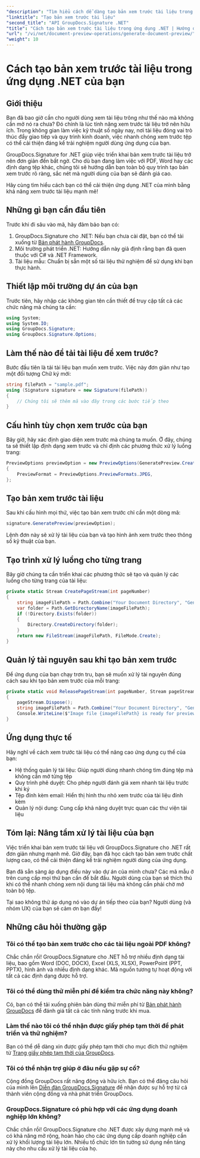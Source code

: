 ```yaml
---
"description": "Tìm hiểu cách dễ dàng tạo bản xem trước tài liệu trong ứng dụng .NET của bạn với GroupDocs.Signature. Hướng dẫn từng bước này giúp các nhà phát triển nâng cao trải nghiệm người dùng."
"linktitle": "Tạo bản xem trước tài liệu"
"second_title": "API GroupDocs.Signature .NET"
"title": "Cách tạo bản xem trước tài liệu trong ứng dụng .NET | Hướng dẫn nhanh"
"url": "/vi/net/document-preview-operations/generate-document-preview/"
"weight": 10
---
```


# Cách tạo bản xem trước tài liệu trong ứng dụng .NET của bạn

## Giới thiệu

Bạn đã bao giờ cần cho người dùng xem tài liệu trông như thế nào mà không cần mở nó ra chưa? Đó chính là lúc tính năng xem trước tài liệu trở nên hữu ích. Trong không gian làm việc kỹ thuật số ngày nay, nơi tài liệu đóng vai trò thúc đẩy giao tiếp và quy trình kinh doanh, việc nhanh chóng xem trước tệp có thể cải thiện đáng kể trải nghiệm người dùng ứng dụng của bạn.

GroupDocs.Signature for .NET giúp việc triển khai bản xem trước tài liệu trở nên đơn giản đến bất ngờ. Cho dù bạn đang làm việc với PDF, Word hay các định dạng tệp khác, chúng tôi sẽ hướng dẫn bạn toàn bộ quy trình tạo bản xem trước rõ ràng, sắc nét mà người dùng của bạn sẽ đánh giá cao.

Hãy cùng tìm hiểu cách bạn có thể cải thiện ứng dụng .NET của mình bằng khả năng xem trước tài liệu mạnh mẽ!

## Những gì bạn cần đầu tiên

Trước khi đi sâu vào mã, hãy đảm bảo bạn có:

1. GroupDocs.Signature cho .NET: Nếu bạn chưa cài đặt, bạn có thể tải xuống từ [Bản phát hành GroupDocs](https://releases.groupdocs.com/signature/net/).
2. Môi trường phát triển .NET: Hướng dẫn này giả định rằng bạn đã quen thuộc với C# và .NET Framework.
3. Tài liệu mẫu: Chuẩn bị sẵn một số tài liệu thử nghiệm để sử dụng khi bạn thực hành.

## Thiết lập môi trường dự án của bạn

Trước tiên, hãy nhập các không gian tên cần thiết để truy cập tất cả các chức năng mà chúng ta cần:

```csharp
using System;
using System.IO;
using GroupDocs.Signature;
using GroupDocs.Signature.Options;
```

## Làm thế nào để tải tài liệu để xem trước?

Bước đầu tiên là tải tài liệu bạn muốn xem trước. Việc này đơn giản như tạo một đối tượng Chữ ký mới:

```csharp
string filePath = "sample.pdf";
using (Signature signature = new Signature(filePath))
{
    // Chúng tôi sẽ thêm mã vào đây trong các bước tiếp theo
}
```

## Cấu hình tùy chọn xem trước của bạn

Bây giờ, hãy xác định giao diện xem trước mà chúng ta muốn. Ở đây, chúng ta sẽ thiết lập định dạng xem trước và chỉ định các phương thức xử lý luồng trang:

```csharp
PreviewOptions previewOption = new PreviewOptions(GeneratePreview.CreatePageStream, GeneratePreview.ReleasePageStream)
{
    PreviewFormat = PreviewOptions.PreviewFormats.JPEG,
};
```

## Tạo bản xem trước tài liệu

Sau khi cấu hình mọi thứ, việc tạo bản xem trước chỉ cần một dòng mã:

```csharp
signature.GeneratePreview(previewOption);
```

Lệnh đơn này sẽ xử lý tài liệu của bạn và tạo hình ảnh xem trước theo thông số kỹ thuật của bạn.

## Tạo trình xử lý luồng cho từng trang

Bây giờ chúng ta cần triển khai các phương thức sẽ tạo và quản lý các luồng cho từng trang của tài liệu:

```csharp
private static Stream CreatePageStream(int pageNumber)
{
    string imageFilePath = Path.Combine("Your Document Directory", "GeneratePreviewFolder", "image-" + pageNumber.ToString() + ".jpg");
    var folder = Path.GetDirectoryName(imageFilePath);
    if (!Directory.Exists(folder))
    {
        Directory.CreateDirectory(folder);
    }
    return new FileStream(imageFilePath, FileMode.Create);
}
```

## Quản lý tài nguyên sau khi tạo bản xem trước

Để ứng dụng của bạn chạy trơn tru, bạn sẽ muốn xử lý tài nguyên đúng cách sau khi tạo bản xem trước của mỗi trang:

```csharp
private static void ReleasePageStream(int pageNumber, Stream pageStream)
{
    pageStream.Dispose();
    string imageFilePath = Path.Combine("Your Document Directory", "GeneratePreviewFolder", "image-" + pageNumber.ToString() + ".jpg");
    Console.WriteLine($"Image file {imageFilePath} is ready for preview");
}
```

## Ứng dụng thực tế

Hãy nghĩ về cách xem trước tài liệu có thể nâng cao ứng dụng cụ thể của bạn:

- Hệ thống quản lý tài liệu: Giúp người dùng nhanh chóng tìm đúng tệp mà không cần mở từng tệp
- Quy trình phê duyệt: Cho phép người đánh giá xem nhanh tài liệu trước khi ký
- Tệp đính kèm email: Hiển thị hình thu nhỏ xem trước của tài liệu đính kèm
- Quản lý nội dung: Cung cấp khả năng duyệt trực quan các thư viện tài liệu

## Tóm lại: Nâng tầm xử lý tài liệu của bạn

Việc triển khai bản xem trước tài liệu với GroupDocs.Signature cho .NET rất đơn giản nhưng mạnh mẽ. Giờ đây, bạn đã học cách tạo bản xem trước chất lượng cao, có thể cải thiện đáng kể trải nghiệm người dùng của ứng dụng.

Bạn đã sẵn sàng áp dụng điều này vào dự án của mình chưa? Các mã mẫu ở trên cung cấp mọi thứ bạn cần để bắt đầu. Người dùng của bạn sẽ thích thú khi có thể nhanh chóng xem nội dung tài liệu mà không cần phải chờ mở toàn bộ tệp.

Tại sao không thử áp dụng nó vào dự án tiếp theo của bạn? Người dùng (và nhóm UX) của bạn sẽ cảm ơn bạn đấy!

## Những câu hỏi thường gặp

### Tôi có thể tạo bản xem trước cho các tài liệu ngoài PDF không?

Chắc chắn rồi! GroupDocs.Signature cho .NET hỗ trợ nhiều định dạng tài liệu, bao gồm Word (DOC, DOCX), Excel (XLS, XLSX), PowerPoint (PPT, PPTX), hình ảnh và nhiều định dạng khác. Mã nguồn tương tự hoạt động với tất cả các định dạng được hỗ trợ.

### Tôi có thể dùng thử miễn phí để kiểm tra chức năng này không?

Có, bạn có thể tải xuống phiên bản dùng thử miễn phí từ [Bản phát hành GroupDocs](https://releases.groupdocs.com/) để đánh giá tất cả các tính năng trước khi mua.

### Làm thế nào tôi có thể nhận được giấy phép tạm thời để phát triển và thử nghiệm?

Bạn có thể dễ dàng xin được giấy phép tạm thời cho mục đích thử nghiệm từ [Trang giấy phép tạm thời của GroupDocs](https://purchase.groupdocs.com/temporary-license/).

### Tôi có thể nhận trợ giúp ở đâu nếu gặp sự cố?

Cộng đồng GroupDocs rất năng động và hữu ích. Bạn có thể đăng câu hỏi của mình lên [Diễn đàn GroupDocs.Signature](https://forum.groupdocs.com/c/signature/13) để nhận được sự hỗ trợ từ cả thành viên cộng đồng và nhà phát triển GroupDocs.

### GroupDocs.Signature có phù hợp với các ứng dụng doanh nghiệp lớn không?

Chắc chắn rồi! GroupDocs.Signature cho .NET được xây dựng mạnh mẽ và có khả năng mở rộng, hoàn hảo cho các ứng dụng cấp doanh nghiệp cần xử lý khối lượng tài liệu lớn. Nhiều tổ chức lớn tin tưởng sử dụng nền tảng này cho nhu cầu xử lý tài liệu của họ.
